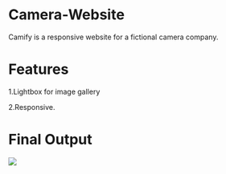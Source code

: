 # Camera-Website
Camify is a responsive website for a fictional camera company.

# Features 
1.Lightbox for image gallery

2.Responsive.

# Final Output 

![](mobile-view.png)
